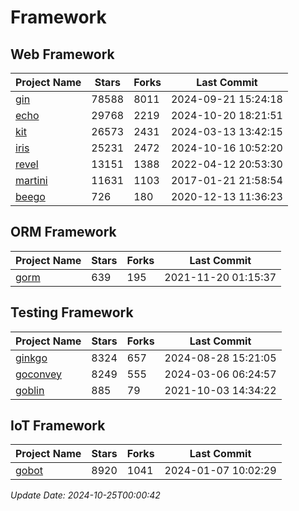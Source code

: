 # Framework

## Web Framework
| Project Name | Stars | Forks | Last Commit |
| ------------ | ----- | ----- | ----------- |
| [gin](https://github.com/gin-gonic/gin) | 78588 | 8011 | 2024-09-21 15:24:18 |
| [echo](https://github.com/labstack/echo) | 29768 | 2219 | 2024-10-20 18:21:51 |
| [kit](https://github.com/go-kit/kit) | 26573 | 2431 | 2024-03-13 13:42:15 |
| [iris](https://github.com/kataras/iris) | 25231 | 2472 | 2024-10-16 10:52:20 |
| [revel](https://github.com/revel/revel) | 13151 | 1388 | 2022-04-12 20:53:30 |
| [martini](https://github.com/go-martini/martini) | 11631 | 1103 | 2017-01-21 21:58:54 |
| [beego](https://github.com/astaxie/beego) | 726 | 180 | 2020-12-13 11:36:23 |

## ORM Framework
| Project Name | Stars | Forks | Last Commit |
| ------------ | ----- | ----- | ----------- |
| [gorm](https://github.com/jinzhu/gorm) | 639 | 195 | 2021-11-20 01:15:37 |

## Testing Framework
| Project Name | Stars | Forks | Last Commit |
| ------------ | ----- | ----- | ----------- |
| [ginkgo](https://github.com/onsi/ginkgo) | 8324 | 657 | 2024-08-28 15:21:05 |
| [goconvey](https://github.com/smartystreets/goconvey) | 8249 | 555 | 2024-03-06 06:24:57 |
| [goblin](https://github.com/franela/goblin) | 885 | 79 | 2021-10-03 14:34:22 |

## IoT Framework
| Project Name | Stars | Forks | Last Commit |
| ------------ | ----- | ----- | ----------- |
| [gobot](https://github.com/hybridgroup/gobot) | 8920 | 1041 | 2024-01-07 10:02:29 |

*Update Date: 2024-10-25T00:00:42*